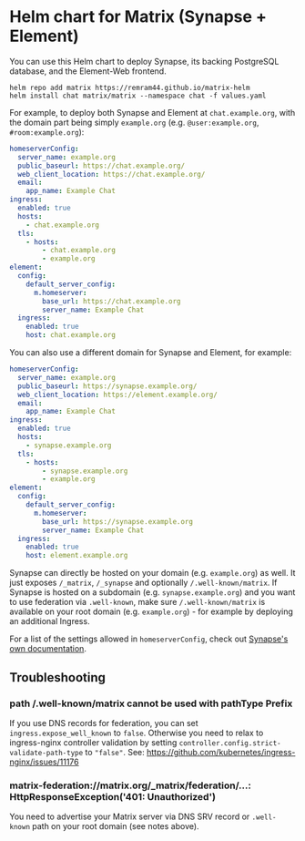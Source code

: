 # Helm chart for Matrix (Synapse + Element)

You can use this Helm chart to deploy Synapse, its backing PostgreSQL database, and the Element-Web frontend.

```
helm repo add matrix https://remram44.github.io/matrix-helm
helm install chat matrix/matrix --namespace chat -f values.yaml
```

For example, to deploy both Synapse and Element at `chat.example.org`, with the domain part being simply `example.org` (e.g. `@user:example.org`, `#room:example.org`):

```yaml
homeserverConfig:
  server_name: example.org
  public_baseurl: https://chat.example.org/
  web_client_location: https://chat.example.org/
  email:
    app_name: Example Chat
ingress:
  enabled: true
  hosts:
    - chat.example.org
  tls:
    - hosts:
        - chat.example.org
        - example.org
element:
  config:
    default_server_config:
      m.homeserver:
        base_url: https://chat.example.org
        server_name: Example Chat
  ingress:
    enabled: true
    host: chat.example.org
```

You can also use a different domain for Synapse and Element, for example:

```yaml
homeserverConfig:
  server_name: example.org
  public_baseurl: https://synapse.example.org/
  web_client_location: https://element.example.org/
  email:
    app_name: Example Chat
ingress:
  enabled: true
  hosts:
    - synapse.example.org
  tls:
    - hosts:
        - synapse.example.org
        - example.org
element:
  config:
    default_server_config:
      m.homeserver:
        base_url: https://synapse.example.org
        server_name: Example Chat
  ingress:
    enabled: true
    host: element.example.org
```

Synapse can directly be hosted on your domain (e.g. `example.org`) as well. It just exposes `/_matrix`, `/_synapse` and optionally `/.well-known/matrix`.
If Synapse is hosted on a subdomain (e.g. `synapse.example.org`) and you want to use federation via `.well-known`, make sure `/.well-known/matrix` is available on your root domain (e.g. `example.org`) - for example by deploying an additional Ingress.

For a list of the settings allowed in `homeserverConfig`, check out [Synapse's own documentation](https://element-hq.github.io/synapse/latest/usage/configuration/config_documentation.html).

## Troubleshooting

### path /.well-known/matrix cannot be used with pathType Prefix

If you use DNS records for federation, you can set `ingress.expose_well_known` to `false`.
Otherwise you need to relax to ingress-nginx controller validation by setting `controller.config.strict-validate-path-type` to `"false"`.
See: https://github.com/kubernetes/ingress-nginx/issues/11176

### matrix-federation://matrix.org/\_matrix/federation/...: HttpResponseException('401: Unauthorized')

You need to advertise your Matrix server via DNS SRV record or `.well-known` path on your root domain (see notes above).
